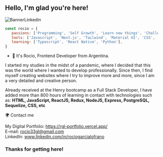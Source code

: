  <h2>
  Hello, I'm glad you're here!
</h2>

 ![BannerLinkedin](https://user-images.githubusercontent.com/76136103/186407507-d972c93c-4562-4624-998f-2a43784e7c38.png)
 
 ```js
 const rocio = {
    passions: ['Programming', 'Self Growth', 'Learn new things', 'Challenges'],
    tools: ['Javascript', 'Next.js', 'Tailwind', 'Material UI', 'CSS', 'HTML5', 'React', 'Redux', 'Redux Toolkit', ...more],
    learning: ['Typescript', 'React Native', 'Python'],
 }
 ```
 
- 🚀 It's Rocio, Frontend Developer from Argentina. 

I started my studies in the midst of a pandemic, where I decided that this was the world where I wanted to develop professionally. Since then, I find myself creating websites where I try to improve more and more, since I am a very detailed and creative person.

Already received at the Henry bootcamp as a Full Stack Developer, I have added more than 800 hours of learning in contact with technologies such as: **HTML, JavaScript, ReactJS, Redux, NodeJS, Express, PostgreSQL, Sequelize, CSS, etc**


🌍 Contact me

My Digital Portfolio: https://rgl-portfolio.vercel.app/
</br>
E-mail: rocio33gl@gmail.com
</br>
LinkedIn: www.linkedin.com/in/rociogarcialofrano

<h3>
Thanks for getting here!
</h3>
